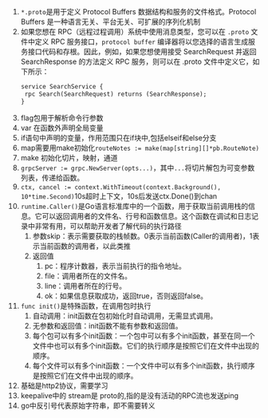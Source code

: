 1. `*.proto`是用于定义 Protocol Buffers 数据结构和服务的文件格式。Protocol Buffers 是一种语言无关、平台无关、可扩展的序列化机制
2. 如果您想在 RPC（远程过程调用）系统中使用消息类型，您可以在 `.proto` 文件中定义 RPC 服务接口，`protocol buffer` 编译器将以您选择的语言生成服务接口代码和存根。因此，例如，如果您想使用接受 SearchRequest 并返回 SearchResponse 的方法定义 RPC 服务，则可以在 .proto 文件中定义它，如下所示：
   ```proto
   service SearchService {
    rpc Search(SearchRequest) returns (SearchResponse);
   }
   ```
3. flag包用于解析命令行参数
4. var 在函数外声明全局变量
5. if语句中声明的变量，作用范围只在if块中,包括elseif和else分支
6. map需要用make初始化`routeNotes := make(map[string][]*pb.RouteNote)`
7. make 初始化切片，映射，通道
8.	`grpcServer := grpc.NewServer(opts...)`，其中`...`将切片解包为可变参数列表，传递给函数。
9.	`ctx, cancel := context.WithTimeout(context.Background(), 10*time.Second)`10s超时上下文，10s后发送ctx.Done()到chan
10. `runtime.Caller()`是Go语言标准库中的一个函数，用于获取当前调用栈的信息。它可以返回调用者的文件名、行号和函数信息。这个函数在调试和日志记录中非常有用，可以帮助开发者了解代码的执行路径
    1. 参数skip：表示需要获取的栈帧数。0表示当前函数(Caller的调用者)，1表示当前函数的调用者，以此类推
    2. 返回值
       1. pc：程序计数器，表示当前执行的指令地址。
       2. file：调用者所在的文件名。
       3. line：调用者所在的行号。
       4. ok：如果信息获取成功，返回true，否则返回false。
11. `func init()`是特殊函数，在调用包时执行
    1.  自动调用：init函数在包初始化时自动调用，无需显式调用。
    2.  无参数和返回值：init函数不能有参数和返回值。
    3.  每个包可以有多个init函数：一个包中可以有多个init函数，甚至在同一个文件中也可以有多个init函数。它们的执行顺序是按照它们在文件中出现的顺序。
    4.  每个文件可以有多个init函数：一个文件中可以有多个init函数，执行顺序是按照它们在文件中出现的顺序。
12. 基础是http2协议，需要学习
13. keepalive中的 stream是 proto的,指的是没有活动的RPC流也发送ping
14. go中反引号代表原始字符串，即不需要转义